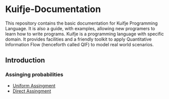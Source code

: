 # Kuifje-Documentation

This repository contains the basic documentation for Kuifje Programming Language. It is also a guide,
with examples, allowing new programers to learn how to write programs.
Kuifje is a programming language with specific domain. It provides facilities and a friendly toolkit to
apply Quantitative Information Flow (henceforth called QIF) to model real world scenarios.

## Introduction

### Assinging probabilities

- [Uniform Assingment]()
- [Direct Assingment](https://github.com/gleisonsdm/Kuifje-Documentation/blob/main/Direct%20Assignment.md)
